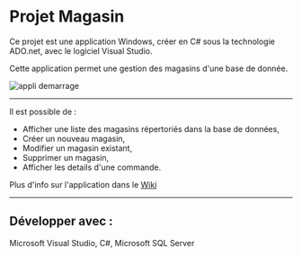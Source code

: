 # Projet Magasin

Ce projet est une application Windows, créer en C# sous la technologie ADO.net, avec le logiciel Visual Studio.

Cette application permet une gestion des magasins d'une base de donnée.


![appli demarrage](https://user-images.githubusercontent.com/83592070/171776650-c11f98b4-da22-46fe-a8b1-f19c4b95da7e.PNG)

*** 
Il est possible de :
- Afficher une liste des magasins répertoriés dans la base de données,
- Créer un nouveau magasin,
- Modifier un magasin existant,
- Supprimer un magasin,
- Afficher les details d'une commande.

Plus d'info sur l'application dans le [Wiki](https://github.com/florianroche68/Magasin/wiki)

***

## Développer avec :

Microsoft Visual Studio, C#, Microsoft SQL Server
